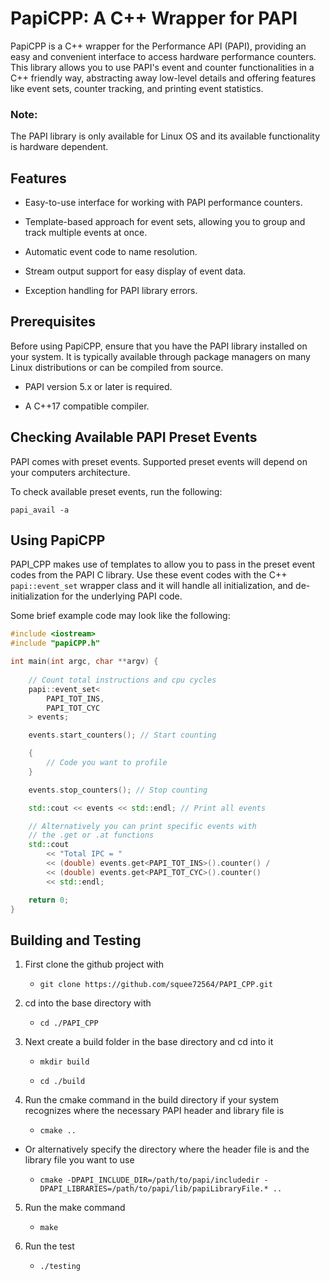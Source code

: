 
# PapiCPP: A C++ Wrapper for PAPI

PapiCPP is a C++ wrapper for the Performance API (PAPI), providing an easy and convenient interface to access hardware performance counters. This library allows you to use PAPI's event and counter functionalities in a C++ friendly way, abstracting away low-level details and offering features like event sets, counter tracking, and printing event statistics.

### Note:

The PAPI library is only available for Linux OS and its available functionality is hardware dependent.

## Features

* Easy-to-use interface for working with PAPI performance counters.

* Template-based approach for event sets, allowing you to group and track multiple events at once.

* Automatic event code to name resolution.

* Stream output support for easy display of event data.

* Exception handling for PAPI library errors.

## Prerequisites

Before using PapiCPP, ensure that you have the PAPI library installed on your system. It is typically available through package managers on many Linux distributions or can be compiled from source.

* PAPI version 5.x or later is required.

* A C++17 compatible compiler.

## Checking Available PAPI Preset Events

PAPI comes with preset events. Supported preset events will depend on your computers architecture.

To check available preset events, run the following:

`papi_avail -a`

## Using PapiCPP

PAPI_CPP makes use of templates to allow you to pass in the preset event codes from the PAPI C library. Use these event codes with the C++ `papi::event_set` wrapper class and it will handle all initialization, and de-initialization for the underlying PAPI code.

Some brief example code may look like the following:

```cpp
#include <iostream>
#include "papiCPP.h"

int main(int argc, char **argv) {
	
	// Count total instructions and cpu cycles
	papi::event_set<
		PAPI_TOT_INS,
		PAPI_TOT_CYC
	> events;

	events.start_counters(); // Start counting

	{
		// Code you want to profile
	}

	events.stop_counters(); // Stop counting

	std::cout << events << std::endl; // Print all events

	// Alternatively you can print specific events with
	// the .get or .at functions
	std::cout
		<< "Total IPC = "
		<< (double) events.get<PAPI_TOT_INS>().counter() /
		<< (double) events.get<PAPI_TOT_CYC>().counter()
		<< std::endl;

	return 0;
}
```

## Building and Testing

1. First clone the github project with

	* `git clone https://github.com/squee72564/PAPI_CPP.git`

2. cd into the base directory with

	* `cd ./PAPI_CPP`

3. Next create a build folder in the base directory and cd into it

	* `mkdir build`

	* `cd ./build`

4. Run the cmake command in the build directory if your system recognizes where the necessary PAPI header and library file is

	* `cmake ..`

- Or alternatively specify the directory where the header file is and the library file you want to use

	* `cmake -DPAPI_INCLUDE_DIR=/path/to/papi/includedir -DPAPI_LIBRARIES=/path/to/papi/lib/papiLibraryFile.* ..`

5. Run the make command

	* `make`

6. Run the test

	* `./testing`
